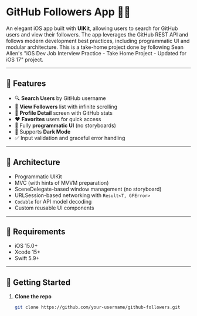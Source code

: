 # GitHub Followers App 📱🐙

An elegant iOS app built with **UIKit**, allowing users to search for GitHub users and view their followers. The app leverages the GitHub REST API and follows modern development best practices, including programmatic UI and modular architecture.
This is a take-home project done by following Sean Allen's "iOS Dev Job Interview Practice - Take Home Project - Updated for iOS 17" project.

---

## 📸 Features

- 🔍 **Search Users** by GitHub username
- 👥 **View Followers** list with infinite scrolling
- 📂 **Profile Detail** screen with GitHub stats
- ❤️ **Favorites** users for quick access
- 🎨 Fully **programmatic UI** (no storyboards)
- 🌙 Supports **Dark Mode**
- ✅ Input validation and graceful error handling

---

## 📐 Architecture

- Programmatic UIKit
- MVC (with hints of MVVM preparation)
- SceneDelegate-based window management (no storyboard)
- URLSession-based networking with `Result<T, GFError>`
- `Codable` for API model decoding
- Custom reusable UI components

---

## 🔧 Requirements

- iOS 15.0+
- Xcode 15+
- Swift 5.9+

---

## 🚀 Getting Started

1. **Clone the repo**
   ```bash
   git clone https://github.com/your-username/github-followers.git
